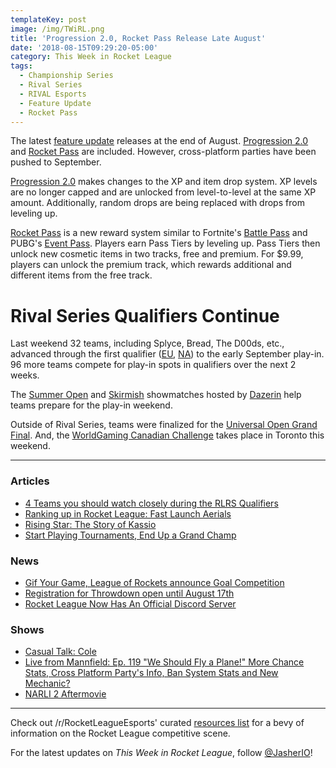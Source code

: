 ```yaml
---
templateKey: post
image: /img/TWiRL.png
title: 'Progression 2.0, Rocket Pass Release Late August'
date: '2018-08-15T09:29:20-05:00'
category: This Week in Rocket League
tags:
  - Championship Series
  - Rival Series
  - RIVAL Esports
  - Feature Update
  - Rocket Pass
---
```

The latest [feature update](https://www.rocketleague.com/news/cross-platform-party-summer-roadmap-update/) releases at the end of August. [Progression 2.0](https://www.rocketleague.com/news/incoming-changes-to-xp-and-level-progression/) and [Rocket Pass](https://www.rocketleague.com/news/rocket-pass-a-closer-look/) are included. However, cross-platform parties have been pushed to September. 

[Progression 2.0](https://www.rocketleague.com/news/incoming-changes-to-xp-and-level-progression/) makes changes to the XP and item drop system. XP levels are no longer capped and are unlocked from level-to-level at the same XP amount. Additionally, random drops are being replaced with drops from leveling up.

[Rocket Pass](https://www.rocketleague.com/news/rocket-pass-a-closer-look/) is a new reward system similar to Fortnite's [Battle Pass](https://www.epicgames.com/fortnite/en-US/battle-pass/season-5) and PUBG's [Event Pass](https://www.eurogamer.net/articles/2018-06-22-pubg-season-event-pass-cost-rewards-5414). Players earn Pass Tiers by leveling up. Pass Tiers then unlock new cosmetic items in two tracks, free and premium. For $9.99, players can unlock the premium track, which rewards additional and different items from the free track. 

# Rival Series Qualifiers Continue

Last weekend 32 teams, including Splyce, Bread, The D00ds, etc., advanced through the first qualifier ([EU](https://smash.gg/tournament/rlcs-season-6-eu/events), [NA](https://smash.gg/tournament/rlcs-season-6-na/events)) to the early September play-in. 96 more teams compete for play-in spots in qualifiers over the next 2 weeks. 

The [Summer Open](https://www.reddit.com/r/RocketLeague/comments/953rgf/summer_open_18_presented_by_rival_esports_1000/) and [Skirmish](https://twitter.com/iDazerin/status/1027586600363024384) showmatches hosted by [Dazerin](https://twitter.com/iDazerin) help teams prepare for the play-in weekend. 

Outside of Rival Series, teams were finalized for the [Universal Open Grand Final](https://liquipedia.net/rocketleague/FACEIT/Universal_Open/Season_2). And, the [WorldGaming Canadian Challenge](https://liquipedia.net/rocketleague/Rocket_League_Canadian_Challenge) takes place in Toronto this weekend.  


---

### Articles

* [4 Teams you should watch closely during the RLRS Qualifiers](https://rocketeers.gg/rlrs-qualifier-open-qualifier-teams-bricks-doods-splyce-method/)
* [Ranking up in Rocket League: Fast Launch Aerials](https://ginx.tv/rocket-league/ranking-rocket-league-fast-launch-aerials/)
* [Rising Star: The Story of Kassio](https://octane.gg/news/rising-star-the-story-of-kassio/)
* [Start Playing Tournaments, End Up a Grand Champ](http://team-dignitas.net/articles/blogs/rocket-league/12799/start-playing-tournaments-end-up-a-grand-champ)

### News

* [Gif Your Game, League of Rockets announce Goal Competition](https://www.gifyourgame.com/dreamgoal)
* [Registration for Throwdown open until August 17th](https://www.reddit.com/r/RocketLeagueEsports/comments/975jhc/rlcs_oce_sign_up_now_for_throwdown_rocket_league/)
* [Rocket League Now Has An Official Discord Server](https://www.forbes.com/sites/maxthielmeyer/2018/08/08/rocket-league-now-has-an-official-discord-server/#bab7c2853bff)

### Shows

* [Casual Talk: Cole](https://www.youtube.com/watch?v=9USovKDSEuY)
* [Live from Mannfield: Ep. 119 "We Should Fly a Plane!" More Chance Stats, Cross Platform Party's Info, Ban System Stats and New Mechanic?](http://www.lfmannfield.com/episodes/2018/8/14/ep-119-we-should-fly-a-plane-more-chance-stats-cross-platform-partys-info-ban-system-stats-and-new-mechanic)
* [NARLI 2 Aftermovie](https://www.youtube.com/watch?v=HJSQPCjRVTc)

---

Check out /r/RocketLeagueEsports' curated [resources list](https://www.reddit.com/r/RocketLeagueEsports/wiki/links) for a bevy of information on the Rocket League competitive scene.

For the latest updates on _This Week in Rocket League_, follow [@JasherIO](https://twitter.com/JasherIO)!
